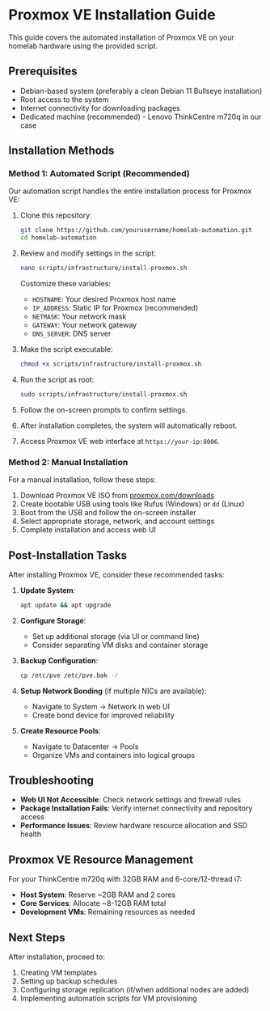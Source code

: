 # Proxmox VE Installation Guide

This guide covers the automated installation of Proxmox VE on your homelab hardware using the provided script.

## Prerequisites

- Debian-based system (preferably a clean Debian 11 Bullseye installation)
- Root access to the system
- Internet connectivity for downloading packages
- Dedicated machine (recommended) - Lenovo ThinkCentre m720q in our case

## Installation Methods

### Method 1: Automated Script (Recommended)

Our automation script handles the entire installation process for Proxmox VE:

1. Clone this repository:
   ```bash
   git clone https://github.com/yourusername/homelab-automation.git
   cd homelab-automation
   ```

2. Review and modify settings in the script:
   ```bash
   nano scripts/infrastructure/install-proxmox.sh
   ```
   
   Customize these variables:
   - `HOSTNAME`: Your desired Proxmox host name
   - `IP_ADDRESS`: Static IP for Proxmox (recommended)
   - `NETMASK`: Your network mask
   - `GATEWAY`: Your network gateway
   - `DNS_SERVER`: DNS server

3. Make the script executable:
   ```bash
   chmod +x scripts/infrastructure/install-proxmox.sh
   ```

4. Run the script as root:
   ```bash
   sudo scripts/infrastructure/install-proxmox.sh
   ```

5. Follow the on-screen prompts to confirm settings.

6. After installation completes, the system will automatically reboot.

7. Access Proxmox VE web interface at `https://your-ip:8006`.

### Method 2: Manual Installation

For a manual installation, follow these steps:

1. Download Proxmox VE ISO from [proxmox.com/downloads](https://www.proxmox.com/downloads)
2. Create bootable USB using tools like Rufus (Windows) or `dd` (Linux)
3. Boot from the USB and follow the on-screen installer
4. Select appropriate storage, network, and account settings
5. Complete installation and access web UI

## Post-Installation Tasks

After installing Proxmox VE, consider these recommended tasks:

1. **Update System**:
   ```bash
   apt update && apt upgrade
   ```

2. **Configure Storage**:
   - Set up additional storage (via UI or command line)
   - Consider separating VM disks and container storage

3. **Backup Configuration**:
   ```bash
   cp /etc/pve /etc/pve.bak -r
   ```

4. **Setup Network Bonding** (if multiple NICs are available):
   - Navigate to System → Network in web UI
   - Create bond device for improved reliability

5. **Create Resource Pools**:
   - Navigate to Datacenter → Pools
   - Organize VMs and containers into logical groups

## Troubleshooting

- **Web UI Not Accessible**: Check network settings and firewall rules
- **Package Installation Fails**: Verify internet connectivity and repository access
- **Performance Issues**: Review hardware resource allocation and SSD health

## Proxmox VE Resource Management

For your ThinkCentre m720q with 32GB RAM and 6-core/12-thread i7:

- **Host System**: Reserve ~2GB RAM and 2 cores
- **Core Services**: Allocate ~8-12GB RAM total
- **Development VMs**: Remaining resources as needed

## Next Steps

After installation, proceed to:
1. Creating VM templates
2. Setting up backup schedules
3. Configuring storage replication (if/when additional nodes are added)
4. Implementing automation scripts for VM provisioning 